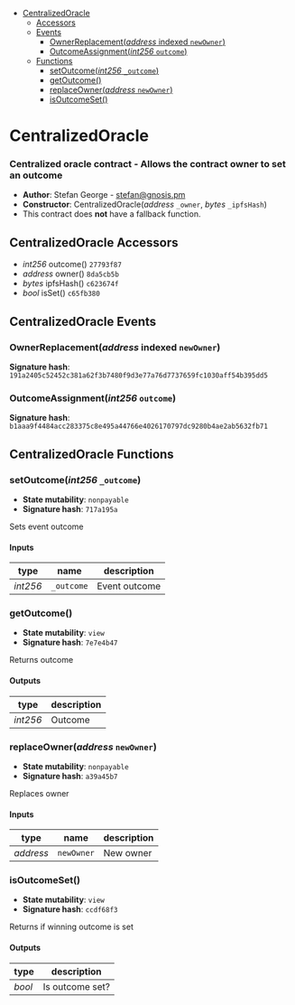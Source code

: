 * [CentralizedOracle](#centralizedoracle)
  * [Accessors](#centralizedoracle-accessors)
  * [Events](#centralizedoracle-events)
    * [OwnerReplacement(*address* indexed `newOwner`)](#ownerreplacementaddress-indexed-newowner)
    * [OutcomeAssignment(*int256* `outcome`)](#outcomeassignmentint256-outcome)
  * [Functions](#centralizedoracle-functions)
    * [setOutcome(*int256* `_outcome`)](#setoutcomeint256-_outcome)
    * [getOutcome()](#getoutcome)
    * [replaceOwner(*address* `newOwner`)](#replaceowneraddress-newowner)
    * [isOutcomeSet()](#isoutcomeset)

# CentralizedOracle

### Centralized oracle contract - Allows the contract owner to set an outcome

- **Author**: Stefan George - <stefan@gnosis.pm>
- **Constructor**: CentralizedOracle(*address* `_owner`, *bytes* `_ipfsHash`)
- This contract does **not** have a fallback function.

## CentralizedOracle Accessors

* *int256* outcome() `27793f87`
* *address* owner() `8da5cb5b`
* *bytes* ipfsHash() `c623674f`
* *bool* isSet() `c65fb380`

## CentralizedOracle Events

### OwnerReplacement(*address* indexed `newOwner`)

**Signature hash**: `191a2405c52452c381a62f3b7480f9d3e77a76d7737659fc1030aff54b395dd5`

### OutcomeAssignment(*int256* `outcome`)

**Signature hash**: `b1aaa9f4484acc283375c8e495a44766e4026170797dc9280b4ae2ab5632fb71`

## CentralizedOracle Functions

### setOutcome(*int256* `_outcome`)

- **State mutability**: `nonpayable`
- **Signature hash**: `717a195a`

Sets event outcome

#### Inputs

| type     | name       | description   |
| -------- | ---------- | ------------- |
| *int256* | `_outcome` | Event outcome |

### getOutcome()

- **State mutability**: `view`
- **Signature hash**: `7e7e4b47`

Returns outcome

#### Outputs

| type     | description |
| -------- | ----------- |
| *int256* | Outcome     |

### replaceOwner(*address* `newOwner`)

- **State mutability**: `nonpayable`
- **Signature hash**: `a39a45b7`

Replaces owner

#### Inputs

| type      | name       | description |
| --------- | ---------- | ----------- |
| *address* | `newOwner` | New owner   |

### isOutcomeSet()

- **State mutability**: `view`
- **Signature hash**: `ccdf68f3`

Returns if winning outcome is set

#### Outputs

| type   | description     |
| ------ | --------------- |
| *bool* | Is outcome set? |
